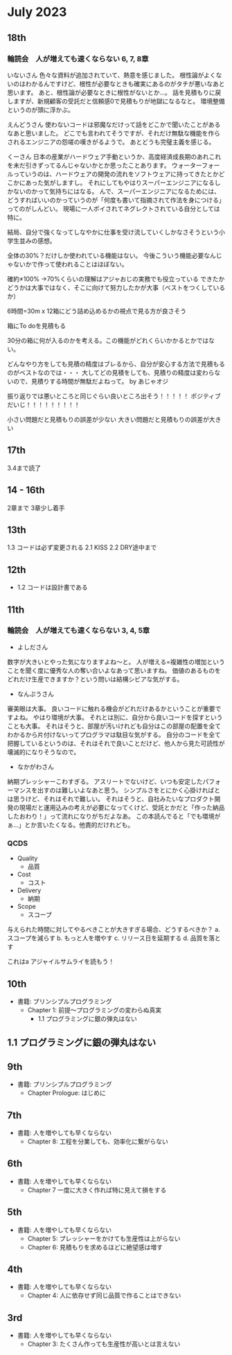 # July 2023

## 18th

### 輪読会　人が増えても速くならない 6, 7, 8章

いないさん
色々な資料が追加されていて、熱意を感じました。
根性論がよくないのはわかるんですけど、根性が必要なときも確実にあるのがタチが悪いなあと思います。
あと、根性論が必要なときに根性がないとか...。
話を見積もりに戻しますが、新規顧客の受託だと信頼感0で見積もりが地獄になるなと。
環境整備というのが頭に浮かぶ。

えんどうさん
使わないコードは邪魔なだけって話をどこかで聞いたことがあるなあと思いました。
どこでも言われてそうですが、それだけ無駄な機能を作らされるエンジニアの怨嗟の嘆きがるようで。
あとどうも完璧主義を感じる。

くーさん
日本の産業がハードウェア手動というか、高度経済成長期のあれこれを未だ引きずってるんじゃないかとか思ったことあります。
ウォーターフォールっていうのは、ハードウェアの開発の流れをソフトウェアに持ってきたとかどこかにあった気がしますし。
それにしてもやはりスーパーエンジニアになるしかないのかって気持ちにはなる。
んで、スーパーエンジニアになるためには、どうすればいいのかっていうのが「何度も書いて指摘されて作法を身につける」ってのがしんどい。
現場に一人ポイされてネグレクトされている自分としては特に。

結局、自分で強くなってしなやかに仕事を受け流していくしかなさそうという小学生並みの感想。

全体の30%？だけしか使われている機能はない。
今後こういう機能必要なんじゃないかで作って使われることはほぼない。

確約≠100%
→70%くらいの理解はアジャおじの実務でも役立っている
できたかどうかは大事ではなく、そこに向けて努力したかが大事（ベストをつくしているか）

6時間=30m x 12箱にどう詰め込めるかの視点で見る方が良さそう

箱にTo doを見積もる

30分の箱に何が入るのかを考える。この機能がどれくらいかかるとかではない。

どんなやり方をしても見積の精度はブレるから、自分が安心する方法で見積もるのがベストなのでは・・・
大してどの見積をしても、見積りの精度は変わらないので、見積りする時間が無駄だよねって。
by あじゃオジ

振り返りでは悪いところと同じぐらい良いところ出そう！！！！！
ポジティブだいじ！！！！！！！！！

小さい問題だと見積もりの誤差が少ない
大きい問題だと見積もりの誤差が大きい

## 17th

3.4まで読了

## 14 - 16th

2章まで
3章少し着手

## 13th

1.3 コードは必ず変更される
2.1 KISS
2.2 DRY途中まで

## 12th

- 1.2 コードは設計書である

## 11th

### 輪読会　人が増えても速くならない 3, 4, 5章

- よしださん

数字が大きいとやった気になりますよね〜と。
人が増える=複雑性の増加ということを聞く度に優秀な人の奪い合いよなあって思いますね。
価値のあるものをどれだけ生産できますか？という問いは結構シビアな気がする。

- なんぷうさん

審美眼は大事。
良いコードに触れる機会がどれだけあるかということが重要ですよね。
やはり環境が大事。
それとは別に、自分から良いコードを探すということも大事。
それはそうと、部屋が汚いけれども自分はこの部屋の配置を全てわかるから片付けないってプログラマは駄目な気がする。
自分のコードを全て把握しているというのは、それはそれで良いことだけど、他人から見た可読性が壊滅的になりそうなので。

- なかがわさん

納期プレッシャーこわすぎる。
アスリートでないけど、いつも安定したパフォーマンスを出すのは難しいよなあと思う。
シンプルさをとにかく心掛ければとは思うけど、それはそれで難しい。
それはそうと、自社みたいなプロダクト開発の現場だと運用込みの考えが必要になってくけど、受託とかだと「作った納品したおわり！」って流れになりがちだよなあ。
この本読んでると「でも環境がぁ...」とか言いたくなる。他責的だけれども。

### QCDS

- Quality
  - 品質
- Cost
  - コスト
- Delivery
  - 納期
- Scope
  - スコープ

与えられた時間に対してやるべきことが大きすぎる場合、どうするべきか？
a. スコープを減らす
b. もっと人を増やす
c. リリース日を延期する
d. 品質を落とす

これはa
アジャイルサムライを読もう！

## 10th

- 書籍: プリンシプルプログラミング
  - Chapter 1: 前提〜プログラミングの変わらぬ真実
    - 1.1 プログラミングに銀の弾丸はない

## 1.1 プログラミングに銀の弾丸はない

## 9th

- 書籍: プリンシプルプログラミング
  - Chapter Prologue: はじめに

## 7th

- 書籍: 人を増やしても早くならない
  - Chapter 8: 工程を分業しても、効率化に繋がらない

## 6th

- 書籍: 人を増やしても早くならない
  - Chapter 7 一度に大きく作れば特に見えて損をする

## 5th

- 書籍: 人を増やしても早くならない
  - Chapter 5: プレッシャーをかけても生産性は上がらない
  - Chapter 6: 見積もりを求めるほどに絶望感は増す

## 4th

- 書籍: 人を増やしても早くならない
  - Chapter 4: 人に依存せず同じ品質で作ることはできない

## 3rd

- 書籍: 人を増やしても早くならない
  - Chapter 3: たくさん作っても生産性が高いとは言えない
